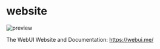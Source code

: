 # website

![preview](https://github.com/tobealive/website/assets/34311583/7679d78b-312a-491d-bb20-8f110cd9d942)

The WebUI Website and Documentation: https://webui.me/
